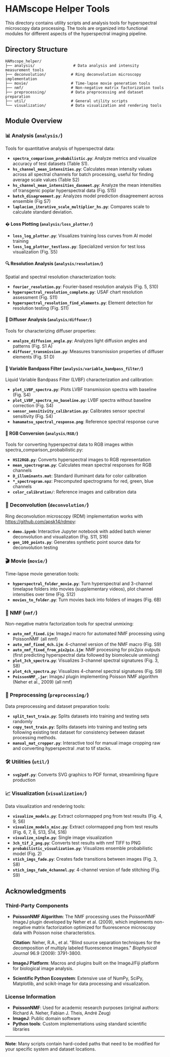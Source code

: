 # HAMscope Helper Tools

This directory contains utility scripts and analysis tools for hyperspectral microscopy data processing. The tools are organized into functional modules for different aspects of the hyperspectral imaging pipeline.

## Directory Structure

```
HAMscope_helper/
├── analysis/                 # Data analysis and intensity measurement tools
├── deconvolution/           # Ring deconvolution microscopy implementation
├── movie/                   # Time-lapse movie generation tools
├── nmf/                     # Non-negative matrix factorization tools
├── preprocessing/           # Data preprocessing and dataset preparation
├── util/                    # General utility scripts
└── visualization/           # Data visualization and rendering tools
```

## Module Overview

### 📊 Analysis (`analysis/`)

Tools for quantitative analysis of hyperspectral data:
- **`spectra_comparison_probabilistic.py`**: Analyze metrics and visualize accuracy of test datasets (Table S1).
- **`hs_channel_mean_intensities.py`**: Calculates mean intensity values across all spectral channels for batch processing, useful for finding average scale values (Table S2)
- **`hs_channel_mean_intensities_dasmeet.py`**: Analyze the mean intensities of transgenic poplar hyperspectral data (Fig. S15)
- **`batch_disagreement.py`**: Analyzes model prediction disagreement across ensemble (Fig S7)
- **`laplacian_iterative_scale_multiplier_hs.py`**: Compares scale to calculate standard deviation.

#### � Loss Plotting (`analysis/loss_plotter/`)
- **`loss_log_plotter.py`**: Visualizes training loss curves from AI model training 
- **`loss_log_plotter_testloss.py`**: Specialized version for test loss visualization (Fig. S5)

#### 🔍 Resolution Analysis (`analysis/resolution/`)
Spatial and spectral resolution characterization tools:
- **`fourier_resolution.py`**: Fourier-based resolution analysis (Fig. 5, S10)
- **`hyperspectral_resolution_complete.py`**: USAF chart resolution assessment (Fig. S11)
- **`hyperspectral_resolution_find_elements.py`**: Element detection for resolution testing (Fig. S11)

#### 📡 Diffuser Analysis (`analysis/diffuser/`)
Tools for characterizing diffuser properties:
- **`analyze_diffusion_angle.py`**: Analyzes light diffusion angles and patterns (Fig. S1 A)
- **`diffuser_transmission.py`**: Measures transmission properties of diffuser elements (Fig. S1 D)

#### 🔬 Variable Bandpass Filter (`analysis/variable_bandpass_filter/`)
Liquid Variable Bandpass Filter (LVBF) characterization and calibration:
- **`plot_LVBF_spectra.py`**: Plots LVBF transmission spectra with baseline (Fig. S4)
- **`plot_LVBF_spectra_no_baseline.py`**: LVBF spectra without baseline correction (Fig. S4)
- **`sensor_sensitivity_calibration.py`**: Calibrates sensor spectral sensitivity (Fig. S4)
- **`hamamatsu_spectral_response.png`**: Reference spectral response curve

#### 🌈 RGB Conversion (`analysis/RGB/`)
Tools for converting hyperspectral data to RGB images within spectra_comparison_probabilistic.py:
- **`HSI2RGB.py`**: Converts hyperspectral images to RGB representation
- **`mean_spectrogram.py`**: Calculates mean spectral responses for RGB channels
- **`D_illuminants.mat`**: Standard illuminant data for color calibration
- **`*_spectrogram.npz`**: Precomputed spectrograms for red, green, blue channels
- **`color_calibration/`**: Reference images and calibration data


### 🔬 Deconvolution (`deconvolution/`)

Ring deconvolution microscopy (RDM) implementation works with https://github.com/apsk14/rdmpy:

- **`demo.ipynb`**: Interactive Jupyter notebook with added batch wiener deconvolution and visualization (Fig. S11, S16)
- **`gen_100_points.py`**: Generates synthetic point source data for deconvolution testing


### 🎬 Movie (`movie/`)

Time-lapse movie generation tools:

- **`hyperspectral_folder_movie.py`**: Turn hyperspectral and 3-channel timelapse folders into movies (supplementary videos), plot channel intensities over time (Fig. S12)
- **`movies_to_folder.py`**: Turn movies back into folders of images (Fig. 6B)


### 🧮 NMF (`nmf/`)

Non-negative matrix factorization tools for spectral unmixing:

- **`auto_nmf_fixed.ijm`**: ImageJ macro for automated NMF processing using PoissonNMF (all nmf)
- **`auto_nmf_fixed_4ch.ijm`**: 4-channel version of the NMF macro (Fig. S9)
- **`auto_nmf_fixed_from_pix2pix.ijm`**: NMF processing for pix2pix outputs (first predicting hyperspectral data followed by biomolecule unmixing)
- **`plot_3ch_spectra.py`**: Visualizes 3-channel spectral signatures (Fig. 3, S8)
- **`plot_4ch_spectra.py`**: Visualizes 4-channel spectral signatures (Fig. S9)
- **`PoissonNMF_.jar`**: ImageJ plugin implementing Poisson NMF algorithm (Neher et al., 2009) (all nmf)

### 🔄 Preprocessing (`preprocessing/`)

Data preprocessing and dataset preparation tools:

- **`split_test_train.py`**: Splits datasets into training and testing sets randomly
- **`copy_test_train.py`**: Splits datasets into training and testing sets following existing test dataset for consistency between dataset processing methods.
- **`manual_mat_cropper.py`**: Interactive tool for manual image cropping raw and converting hyperspectral .mat to tif stacks.

### 🛠️ Utilities (`util/`)

- **`svg2pdf.py`**: Converts SVG graphics to PDF format, streamlining figure production


### 📈 Visualization (`visualization/`)

Data visualization and rendering tools:

- **`visualize_models.py`**: Extract colormapped png from test results (Fig. 4, 9, S6)
- **`visualize_models_misc.py`**: Extract colormapped png from test results (Fig. 6, 7, 8, S13, S14, S16)
- **`visualize_single.py`**: Single image visualization
- **`3ch_tif_2_png.py`**: Converts test results with nmf TIFF to PNG
- **`probabilistic_visualization.py`**: Visualizes ensemble probabilistic model (Fig. 2)
- **`stich_imgs_fade.py`**: Creates fade transitions between images (Fig. 3, S8)
- **`stich_imgs_fade_4channel.py`**: 4-channel version of fade stitching (Fig. S9)


## Acknowledgments

### Third-Party Components

- **PoissonNMF Algorithm**: The NMF processing uses the PoissonNMF ImageJ plugin developed by Neher et al. (2009), which implements non-negative matrix factorization optimized for fluorescence microscopy data with Poisson noise characteristics.
  
  **Citation**: Neher, R.A., et al. "Blind source separation techniques for the decomposition of multiply labeled fluorescence images." *Biophysical Journal* 96.9 (2009): 3791-3800.

- **ImageJ Platform**: Macros and plugins built on the ImageJ/Fiji platform for biological image analysis.

- **Scientific Python Ecosystem**: Extensive use of NumPy, SciPy, Matplotlib, and scikit-image for data processing and visualization.

### License Information

- **PoissonNMF**: Used for academic research purposes (original authors: Richard A. Neher, Fabian J. Theis, André Zeug)
- **ImageJ**: Public domain software
- **Python tools**: Custom implementations using standard scientific libraries

---

**Note**: Many scripts contain hard-coded paths that need to be modified for your specific system and dataset locations.
